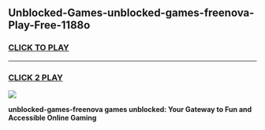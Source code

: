 
## Unblocked-Games-unblocked-games-freenova-Play-Free-1188o
<h3>
<a href="https://premium76.site?title=unblocked-games-freenova&ref=20A">CLICK TO PLAY</a></h3>
<hr>

<h3>
<a href="https://premium76.site?title=unblocked-games-freenova&ref=20A">CLICK 2 PLAY</a>
  
</h3>

<a href="https://premium76.site?title=unblocked-games-freenova&ref=20A"><img src="https://clearcache.store/games.png"></a>


**unblocked-games-freenova games unblocked: Your Gateway to Fun and Accessible Online Gaming**
